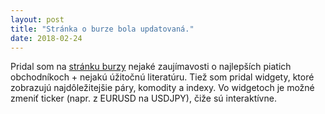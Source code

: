 ```yaml
---
layout: post
title: "Stránka o burze bola updatovaná."
date: 2018-02-24
---
```


<p>Pridal som na <a href="{{ site.baseurl }}{% link stocks.html %}"> stránku burzy</a> nejaké zaujímavosti o najlepších piatich obchodníkoch + nejakú úžitočnú literatúru. Tiež som pridal widgety, ktoré
zobrazujú najdôležitejšie páry, komodity a indexy. Vo widgetoch je možné zmeniť ticker (napr. z EURUSD na USDJPY), čiže sú interaktívne.</p>
